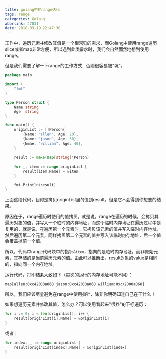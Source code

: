 ```yaml
---
title: golang中的range迭代
tags: range
categories: Golang
abbrlink: 47031
date: 2018-03-19 22:47:30
---
```


工作中，遍历元素并修改其值是一个很常见的需求，而Golang中使用range遍历slice或者map非常方便，所以遇到此类需求时，我们会自然而然地想到使用range。

<!-- more -->

但是我们需要了解一下range的工作方式，否则很容易被"坑"。

```go
package main

import (
	"fmt"
)

type Person struct {
    Name string
    Age  string
}

func main() {
    originList := []Person{
        {Name: "allen", Age: 20},
        {Name: "jason", Age: 30},
        {Nmae: "william", Age: 40},
    }
    
    result := make(map[string]*Person)
    
    for _, item := range originList {
        result[item.Name] = &item
    }
    
    fmt.Println(result)
}
```

上面这段代码，目的是拷贝originList里的值到result。但是它不会得到你想要的结果。

原因在于，range遍历时使用的值拷贝，就是说，range在遍历的时候，会拷贝其遍历对象的值，并写入一个临时的内存地址，而这个临时内存地址在遍历过程中是复用的，就是说，在遍历第一个元素时，它拷贝该元素的值并写入临时内存地址，然后遍历第二个元素，同样拷贝第二个元素的值并写入该临时内存地址，后一个值会覆盖掉前一个值。

所以，代码中range代码块中的指针`&item`，指向的是临时内存地址，而非原始元素，其存储的是当前遍历元素的值。由此可以推断出，result对象的value是相同的，指向同一个内存地址。

运行代码，打印结果大致如下（每次的运行的内存地址可能不同）：

`map[allen:0xc42000a060 jason:0xc42000a060 william:0xc42000a060]`

所以，我们应该尽量避免在range中使用指针，除非你明确知道自己在干什么！

如果想遍历元素并修改其值，怎么办？可以使用看起来"很挫"的下标遍历：

```go
for i := 0; i < len(originList); i++ {
    result[originList[i].Name] = &originList[i]
}
```

或者：

```go
for index, _ := range originList {
    result[originList[index].Name] = &originList[index]
}
```

